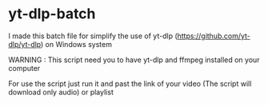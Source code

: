 # yt-dlp-batch
I made this batch file for simplify the use of yt-dlp (https://github.com/yt-dlp/yt-dlp) on Windows system

WARNING : This script need you to have yt-dlp and ffmpeg installed on your computer

For use the script just run it and past the link of your video (The script will download only audio) or playlist